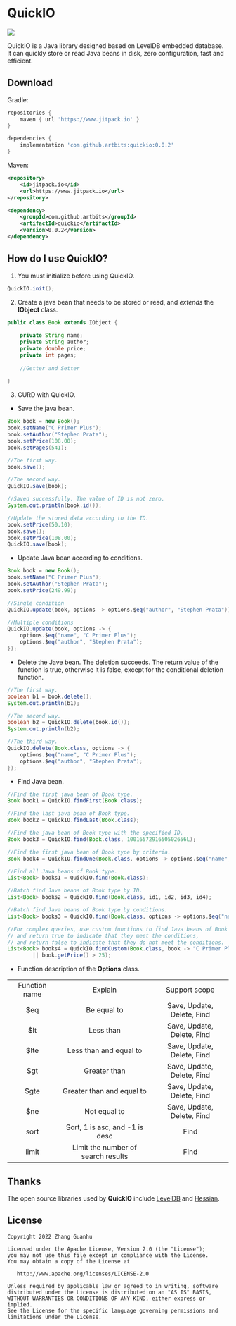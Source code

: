 # QuickIO
[![](https://www.jitpack.io/v/artbits/quickio.svg)](https://www.jitpack.io/#artbits/quickio)


QuickIO is a Java library designed based on LevelDB embedded database. It can quickly store or read Java beans in disk, zero configuration, fast and efficient.


## Download
Gradle:
```gradle
repositories {
    maven { url 'https://www.jitpack.io' }
}

dependencies {
	implementation 'com.github.artbits:quickio:0.0.2'
}
```

Maven:
```xml
<repository>
	<id>jitpack.io</id>
	<url>https://www.jitpack.io</url>
</repository>

<dependency>
	<groupId>com.github.artbits</groupId>
	<artifactId>quickio</artifactId>
	<version>0.0.2</version>
</dependency>
```


## How do I use QuickIO?
1. You must initialize before using QuickIO.
```java
QuickIO.init();
```

2. Create a java bean that needs to be stored or read, and *extends* the **IObject** class.
```java
public class Book extends IObject {
    
    private String name;
    private String author;
    private double price;
    private int pages;
    
    //Getter and Setter
    
}
```

3. CURD with QuickIO.

+ Save the java bean.
```java
Book book = new Book();
book.setName("C Primer Plus");
book.setAuthor("Stephen Prata");
book.setPrice(108.00);
book.setPages(541);

//The first way.
book.save();

//The second way.
QuickIO.save(book);

//Saved successfully. The value of ID is not zero.
System.out.println(book.id());

//Update the stored data according to the ID.
book.setPrice(50.10);
book.save();
book.setPrice(108.00);
QuickIO.save(book);
```

+ Update Java bean according to conditions.
```java
Book book = new Book();
book.setName("C Primer Plus");
book.setAuthor("Stephen Prata");
book.setPrice(249.99);

//Single condition
QuickIO.update(book, options -> options.$eq("author", "Stephen Prata"));

//Multiple conditions
QuickIO.update(book, options -> {
    options.$eq("name", "C Primer Plus");
    options.$eq("author", "Stephen Prata");
});
```

+ Delete the Jave bean. The deletion succeeds. The return value of the function is true, otherwise it is false, except for the conditional deletion function.
```java
//The first way.
boolean b1 = book.delete();
System.out.println(b1);

//The second way.
boolean b2 = QuickIO.delete(book.id());
System.out.println(b2);

//The third way.
QuickIO.delete(Book.class, options -> {
    options.$eq("name", "C Primer Plus");
    options.$eq("author", "Stephen Prata");
});
```

+ Find Java bean.
```java
//Find the first java bean of Book type.
Book book1 = QuickIO.findFirst(Book.class);

//Find the last java bean of Book type.
Book book2 = QuickIO.findLast(Book.class);

//Find the java bean of Book type with the specified ID.
Book book3 = QuickIO.find(Book.class, 1001657291650502656L);

//Find the first java bean of Book type by criteria.
Book book4 = QuickIO.findOne(Book.class, options -> options.$eq("name", "C Primer Plus"));

//Find all Java beans of Book type.
List<Book> books1 = QuickIO.find(Book.class);

//Batch find Java beans of Book type by ID.
List<Book> books2 = QuickIO.find(Book.class, id1, id2, id3, id4);

//Batch find Java beans of Book type by conditions.
List<Book> books3 = QuickIO.find(Book.class, options -> options.$eq("name", "C Primer Plus"));

//For complex queries, use custom functions to find Java beans of Book type, 
// and return true to indicate that they meet the conditions, 
// and return false to indicate that they do not meet the conditions.
List<Book> books4 = QuickIO.findCustom(Book.class, book -> "C Primer Plus".equals(book.getName()) 
        || book.getPrice() > 25);
```

+ Function description of the **Options** class.

|      |     |          |
|:----:|:---:|:--------:|
| Function name | Explain | Support scope       |
| $eq  | Be equal to                          | Save, Update, Delete, Find |
| $lt  | Less than                            | Save, Update, Delete, Find |
| $lte | Less than and equal to               | Save, Update, Delete, Find |
| $gt  | Greater than                         | Save, Update, Delete, Find |
| $gte | Greater than and equal to            | Save, Update, Delete, Find |
| $ne  | Not equal to                         | Save, Update, Delete, Find |
| sort | Sort, 1 is asc, and -1 is desc       | Find |
| limit| Limit the number of search results   | Find |


## Thanks
The open source libraries used by **QuickIO** include [LevelDB](https://github.com/dain/leveldb) and [Hessian](http://hessian.caucho.com/).


## License
```
Copyright 2022 Zhang Guanhu

Licensed under the Apache License, Version 2.0 (the "License");
you may not use this file except in compliance with the License.
You may obtain a copy of the License at

   http://www.apache.org/licenses/LICENSE-2.0

Unless required by applicable law or agreed to in writing, software
distributed under the License is distributed on an "AS IS" BASIS,
WITHOUT WARRANTIES OR CONDITIONS OF ANY KIND, either express or implied.
See the License for the specific language governing permissions and
limitations under the License.
```